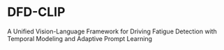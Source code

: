# DFD-CLIP
A Unified Vision-Language Framework for Driving Fatigue Detection with Temporal Modeling and  Adaptive Prompt Learning 
